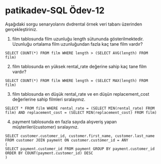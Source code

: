 # patikadev-SQL Ödev-12

Aşağıdaki sorgu senaryolarını dvdrental örnek veri tabanı üzerinden gerçekleştiriniz.



1. film tablosunda film uzunluğu length sütununda gösterilmektedir. Uzunluğu ortalama film uzunluğundan fazla kaç tane film vardır?
```
SELECT COUNT(*) FROM film WHERE length > (SELECT AVG(length) FROM film)
```

2. film tablosunda en yüksek rental_rate değerine sahip kaç tane film vardır?
```
SELECT COUNT(*) FROM film WHERE length = (SELECT MAX(length) FROM film)
```

3. film tablosunda en düşük rental_rate ve en düşün replacement_cost değerlerine sahip filmleri sıralayınız.
```
SELECT * FROM film WHERE rental_rate = (SELECT MIN(rental_rate) FROM film) AND replacement_cost = (SELECT MIN(replacement_cost) FROM film)
```

4. payment tablosunda en fazla sayıda alışveriş yapan müşterileri(customer) sıralayınız.
```
SELECT customer.customer_id, customer.first_name, customer.last_name FROM customer JOIN payment ON customer.customer_id = ANY 
( 
SELECT payment.customer_id FROM payment GROUP BY payment.customer_id ORDER BY COUNT(payment.customer_id) DESC 
)
```
